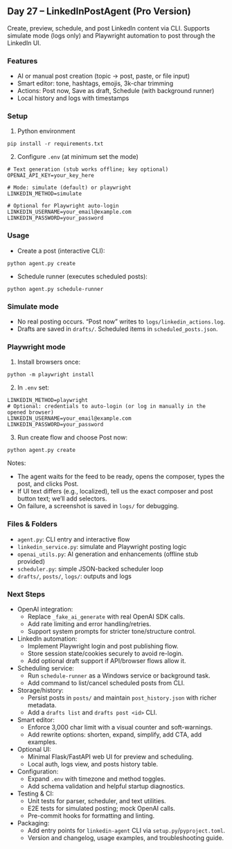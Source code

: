 ## Day 27 – LinkedInPostAgent (Pro Version)

Create, preview, schedule, and post LinkedIn content via CLI. Supports simulate mode (logs only) and Playwright automation to post through the LinkedIn UI.

### Features
- AI or manual post creation (topic → post, paste, or file input)
- Smart editor: tone, hashtags, emojis, 3k-char trimming
- Actions: Post now, Save as draft, Schedule (with background runner)
- Local history and logs with timestamps

### Setup
1) Python environment
```
pip install -r requirements.txt
```
2) Configure `.env` (at minimum set the mode)
```
# Text generation (stub works offline; key optional)
OPENAI_API_KEY=your_key_here

# Mode: simulate (default) or playwright
LINKEDIN_METHOD=simulate

# Optional for Playwright auto-login
LINKEDIN_USERNAME=your_email@example.com
LINKEDIN_PASSWORD=your_password
```

### Usage
- Create a post (interactive CLI):
```
python agent.py create
```
- Schedule runner (executes scheduled posts):
```
python agent.py schedule-runner
```

### Simulate mode
- No real posting occurs. “Post now” writes to `logs/linkedin_actions.log`.
- Drafts are saved in `drafts/`. Scheduled items in `scheduled_posts.json`.

### Playwright mode
1) Install browsers once:
```
python -m playwright install
```
2) In `.env` set:
```
LINKEDIN_METHOD=playwright
# Optional: credentials to auto-login (or log in manually in the opened browser)
LINKEDIN_USERNAME=your_email@example.com
LINKEDIN_PASSWORD=your_password
```
3) Run create flow and choose Post now:
```
python agent.py create
```
Notes:
- The agent waits for the feed to be ready, opens the composer, types the post, and clicks Post.
- If UI text differs (e.g., localized), tell us the exact composer and post button text; we’ll add selectors.
- On failure, a screenshot is saved in `logs/` for debugging.

### Files & Folders
- `agent.py`: CLI entry and interactive flow
- `linkedin_service.py`: simulate and Playwright posting logic
- `openai_utils.py`: AI generation and enhancements (offline stub provided)
- `scheduler.py`: simple JSON-backed scheduler loop
- `drafts/`, `posts/`, `logs/`: outputs and logs


### Next Steps
- OpenAI integration:
  - Replace `_fake_ai_generate` with real OpenAI SDK calls.
  - Add rate limiting and error handling/retries.
  - Support system prompts for stricter tone/structure control.
- LinkedIn automation:
  - Implement Playwright login and post publishing flow.
  - Store session state/cookies securely to avoid re-login.
  - Add optional draft support if API/browser flows allow it.
- Scheduling service:
  - Run `schedule-runner` as a Windows service or background task.
  - Add command to list/cancel scheduled posts from CLI.
- Storage/history:
  - Persist posts in `posts/` and maintain `post_history.json` with richer metadata.
  - Add a `drafts list` and `drafts post <id>` CLI.
- Smart editor:
  - Enforce 3,000 char limit with a visual counter and soft-warnings.
  - Add rewrite options: shorten, expand, simplify, add CTA, add examples.
- Optional UI:
  - Minimal Flask/FastAPI web UI for preview and scheduling.
  - Local auth, logs view, and posts history table.
- Configuration:
  - Expand `.env` with timezone and method toggles.
  - Add schema validation and helpful startup diagnostics.
- Testing & CI:
  - Unit tests for parser, scheduler, and text utilities.
  - E2E tests for simulated posting; mock OpenAI calls.
  - Pre-commit hooks for formatting and linting.
- Packaging:
  - Add entry points for `linkedin-agent` CLI via `setup.py`/`pyproject.toml`.
  - Version and changelog, usage examples, and troubleshooting guide.


